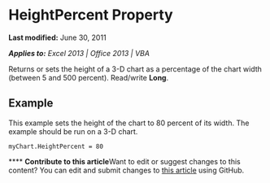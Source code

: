 
# HeightPercent Property

 **Last modified:** June 30, 2011

 _**Applies to:** Excel 2013 | Office 2013 | VBA_

Returns or sets the height of a 3-D chart as a percentage of the chart width (between 5 and 500 percent). Read/write  **Long**.


## Example

This example sets the height of the chart to 80 percent of its width. The example should be run on a 3-D chart.


```
myChart.HeightPercent = 80
```


****   **Contribute to this article**Want to edit or suggest changes to this content? You can edit and submit changes to  [this article](https://github.com/jhershey00/VBA_Excel_Test/OpenXMLCon/articles/711c65bd-5603-2678-e07b-fa20d55ada4b.md) using GitHub.

